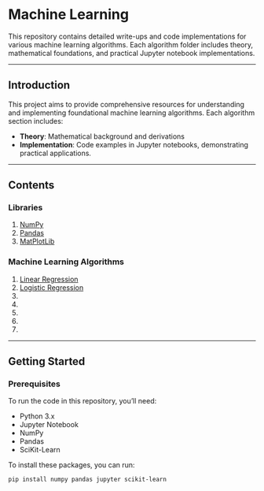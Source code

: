 # Machine Learning

This repository contains detailed write-ups and code implementations for various machine learning algorithms. Each algorithm folder includes theory, mathematical foundations, and practical Jupyter notebook implementations.

---

## Introduction
This project aims to provide comprehensive resources for understanding and implementing foundational machine learning algorithms. Each algorithm section includes:
- **Theory**: Mathematical background and derivations
- **Implementation**: Code examples in Jupyter notebooks, demonstrating practical applications.

---

## Contents

### Libraries
1. [NumPy](Libraries/NumPy.ipynb)
2. [Pandas](Libraries/Pandas.ipynb)
3. [MatPlotLib](Libraries/MatPlotLib.ipynb)

### Machine Learning Algorithms
1. [Linear Regression](Algorithms/Linear_Regression/LinearRegression.ipynb)
2. [Logistic Regression](Algorithms/Logistic_Regression/LogisticRegression.ipynb)
3. [](Algorithms/Support_)
4. [](Algorithms/)
5. [](Algorithms/)
6. [](Algorithms/)
7. [](Algorithms/)

---

## Getting Started

### Prerequisites
To run the code in this repository, you’ll need:
- Python 3.x
- Jupyter Notebook
- NumPy
- Pandas
- SciKit-Learn

To install these packages, you can run:
```bash
pip install numpy pandas jupyter scikit-learn
